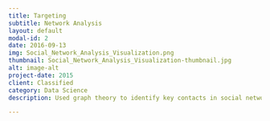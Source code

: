 ```yaml
---
title: Targeting
subtitle: Network Analysis
layout: default
modal-id: 2
date: 2016-09-13
img: Social_Network_Analysis_Visualization.png
thumbnail: Social_Network_Analysis_Visualization-thumbnail.jpg
alt: image-alt
project-date: 2015
client: Classified
category: Data Science
description: Used graph theory to identify key contacts in social network. Allow the customer to focus energy on communicating with the right people.

---
```

